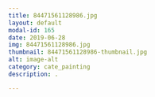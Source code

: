 ```yaml
---
title: 84471561128986.jpg
layout: default
modal-id: 165
date: 2019-06-28
img: 84471561128986.jpg
thumbnail: 84471561128986-thumbnail.jpg
alt: image-alt
category: cate_painting
description: .

---
```


